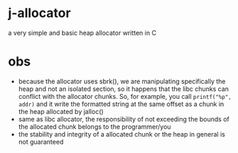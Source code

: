 # j-allocator
a very simple and basic heap allocator written in C

# obs
- because the allocator uses sbrk(), we are manipulating specifically the heap and not an isolated section, so it happens that the libc chunks can conflict with the allocator chunks. So, for example, you call `printf("%p", addr)` and it write the formatted string at the same offset as a chunk in the heap allocated by jalloc()
- same as libc allocator, the responsibility of not exceeding the bounds of the allocated chunk belongs to the programmer/you
- the stability and integrity of a allocated chunk or the heap in general is not guaranteed
